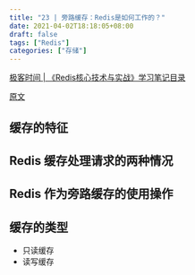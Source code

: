 ```yaml
---
title: "23 | 旁路缓存：Redis是如何工作的？"
date: 2021-04-02T18:18:05+08:00
draft: false
tags: ["Redis"]
categories: ["存储"]
---
```


[极客时间 | 《Redis核心技术与实战》学习笔记目录](../dir)

[原文](https://time.geekbang.org/column/article/293929)

## 缓存的特征

## Redis 缓存处理请求的两种情况

## Redis 作为旁路缓存的使用操作

## 缓存的类型

- 只读缓存
- 读写缓存